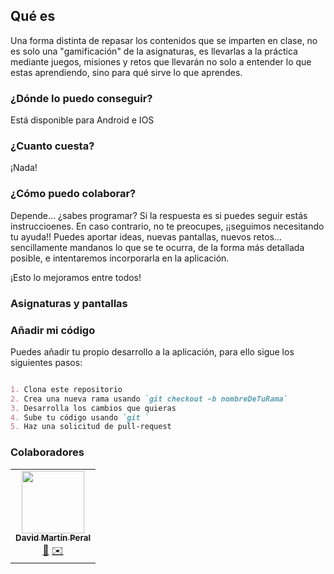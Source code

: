 ## Qué es

Una forma distinta de repasar los contenidos que se imparten en clase, no es solo una "gamificación" de la asignaturas, es llevarlas a la práctica mediante juegos, misiones y retos que llevarán no solo a entender lo que estas aprendiendo, sino para qué sirve lo que aprendes. 

### ¿Dónde lo puedo conseguir?

Está disponible para Android e IOS

### ¿Cuanto cuesta?

¡Nada!

### ¿Cómo puedo colaborar?

Depende... ¿sabes programar? Si la respuesta es si puedes seguir estás instruccioenes. En caso contrario, no te preocupes, ¡¡seguimos necesitando tu ayuda!! Puedes aportar ideas, nuevas pantallas, nuevos retos... sencillamente mandanos lo que se te ocurra, de la forma más detallada posible, e intentaremos incorporarla en la aplicación. 

¡Esto lo mejoramos entre todos!

### Asignaturas y pantallas

### Añadir mi código

Puedes añadir tu propio desarrollo a la aplicación, para ello sigue los siguientes pasos: 
```markdown

1. Clona este repositorio
2. Crea una nueva rama usando `git checkout -b nombreDeTuRama` 
3. Desarrolla los cambios que quieras
4. Sube tu código usando `git ` 
5. Haz una solicitud de pull-request
```
### Colaboradores

<table>
  <tr>
<td align="center"><a href="https://github.com/crakernano"><img src="https://avatars.githubusercontent.com/u/8074507?s=96&v=4" width="100px;" alt=""/><br /><sub><b>David Martín Peral</b></sub></a><br /><a href="" title="Slack">💬</a> <a href="mailto:" title="email">✉️</a></td>    
  </tr>
</table>
